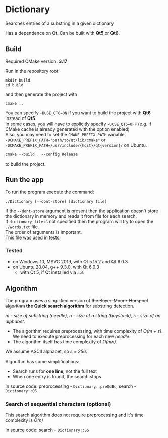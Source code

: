 # Dictionary

Searches entries of a substring in a given dictionary

Has a dependence on Qt. Can be built with **Qt5** or **Qt6**.

## Build
Required CMake version: **3.17**

Run in the repository root:
```shell
mkdir build
cd build
```
and then generate the project with
```shell
cmake ..
```
You can specify `-DUSE_QT6=ON` if you want to build the project with **Qt6** instead of **Qt5**.\
In some cases, you will have to explicitly specify `-DUSE_QT6=OFF`
(e.g. if CMake cache is already generated with the option enabled)\
Also, you may need to set the `CMAKE_PREFIX_PATH` variable.\
`-DCMAKE_PREFIX_PATH="path/to/Qt/lib/cmake"` or\
`-DCMAKE_PREFIX_PATH=/usr/include/{host}/qt{version}/` on Ubuntu.

```shell
cmake --build . --config Release
```
to build the project.


## Run the app
To run the program execute the command:
```shell
./Dictionary [--dont-store] [dictionary file]
```
If the `--dont-store` argument is present then the application doesn't store the dictionary in memory
and reads it from file for each search.\
If `dictionary file` is not specified then the program will try to open the `./words.txt` file.\
The order of arguments is important.\
[This file](https://raw.githubusercontent.com/dwyl/english-words/master/words.txt) was used in tests.

### Tested
* on Windows 10, MSVC 2019, with Qt 5.15.2 and Qt 6.0.3
* on Ubuntu 20.04, g++ 9.3.0, with Qt 6.0.3
  * with Qt 5, if Qt installed via `apt`
  

## Algorithm
The program uses a simplified version of ~~the Boyer-Moore-Horspool algorithm~~ **the Quick search algorithm**
  for substring detection.

*m - size of substring (needle), n - size of a string (haystack), s - size of an alphabet.*
 * The algorithm requires preprocessing, with time complexity of *O(m + s)*.
   We need to execute preprocessing for each new *needle*.
 * The algorithm itself has time complexity of *O(mn)*.

We assume ASCII alphabet, so *s = 256*.

Algorithm has some simplifications:
 * Search runs for **one line**, not the full text
 * When one entry is found, the search stops

In source code: preprocessing - `Dictionary::preQsBc`, search - `Dictionary::QS`

### Search of sequential characters (optional)
This search algorithm does not require preprocessing and it's time complexity is *O(n)*

In source code: search - `Dictionary::SS`